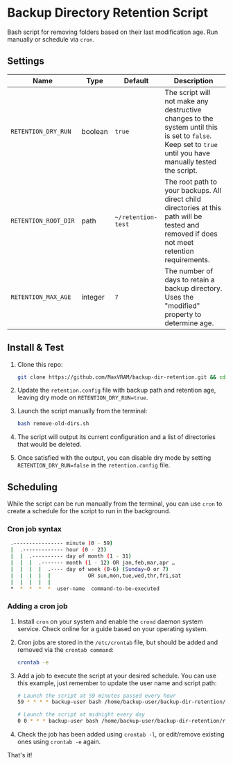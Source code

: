 # Backup Directory Retention Script

Bash script for removing folders based on their last modification age. Run manually or schedule via `cron`.

## Settings

| Name               | Type    | Default          | Description                                                                                                                                                 |
|--------------------|---------|------------------|-------------------------------------------------------------------------------------------------------------------------------------------------------------|
| `RETENTION_DRY_RUN`  | boolean | `true`             | The script will not make any destructive changes to the system until this is set to `false`. Keep set to `true` until you have manually tested the script.  |
| `RETENTION_ROOT_DIR` | path    | `~/retention-test` | The root path to your backups. All direct child directories at this path will be tested and removed if does not meet retention requirements.                |
| `RETENTION_MAX_AGE`  | integer | `7`                | The number of days to retain a backup directory. Uses the "modified" property to determine age.                                                             |

## Install & Test

1. Clone this repo:

    ```bash
    git clone https://github.com/MaxVRAM/backup-dir-retention.git && cd backup-dir-retention
    ```

2. Update the `retention.config` file with backup path and retention age, leaving dry mode on `RETENTION_DRY_RUN=true`.

3. Launch the script manually from the terminal:

    ```bash
    bash remove-old-dirs.sh
    ```

4. The script will output its current configuration and a list of directories that would be deleted.

5. Once satisfied with the output, you can disable dry mode by setting `RETENTION_DRY_RUN=false` in the `retention.config` file.

## Scheduling

While the script can be run manually from the terminal, you can use `cron` to create a schedule for the script to run in the background.

### Cron job syntax

```bash
 .---------------- minute (0 - 59)
 |  .------------- hour (0 - 23)
 |  |  .---------- day of month (1 - 31)
 |  |  |  .------- month (1 - 12) OR jan,feb,mar,apr …
 |  |  |  |  .---- day of week (0-6) (Sunday=0 or 7)
 |  |  |  |  |            OR sun,mon,tue,wed,thr,fri,sat
 |  |  |  |  |               
 *  *  *  *  *  user-name  command-to-be-executed 
```

### Adding a cron job

1. Install `cron` on your system and enable the `crond` daemon system service. Check online for a guide based on your operating system.

2. Cron jobs are stored in the `/etc/crontab` file, but should be added and removed via the `crontab command`:

    ```bash
    crontab -e
    ```

3. Add a job to execute the script at your desired schedule. You can use this example, just remember to update the user name and script path:

    ```bash
    # Launch the script at 59 minutes passed every hour
    59 * * * * backup-user bash /home/backup-user/backup-dir-retention/remove-old-dirs.sh

    # Launch the script at midnight every day
    0 0 * * * backup-user bash /home/backup-user/backup-dir-retention/remove-old-dirs.sh
    ```

4. Check the job has been added using `crontab -l`, or edit/remove existing ones using `crontab -e` again.

That's it!